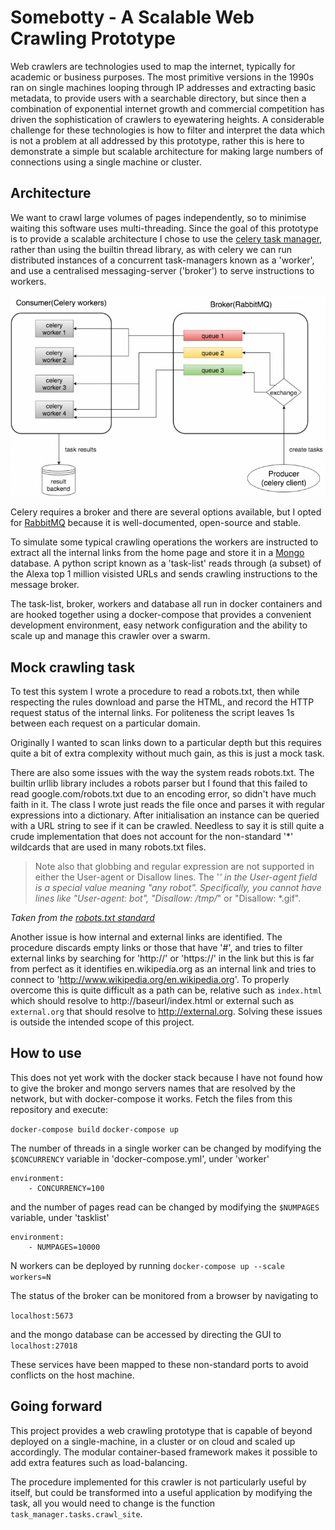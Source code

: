 # Somebotty - A Scalable Web Crawling Prototype

Web crawlers are technologies used to map the internet, typically for academic or business purposes. The most primitive versions in the 1990s ran on single machines looping through IP addresses and extracting basic metadata, to provide users with a searchable directory, but since then a combination of exponential internet growth and commercial competition has driven the sophistication of crawlers to eyewatering heights. A considerable challenge for these technologies is how to filter and interpret the data which is not a problem at all addressed by this prototype, rather this is here to demonstrate a simple but scalable architecture for making large numbers of connections using a single machine or cluster.

## Architecture
We want to crawl large volumes of pages independently, so to minimise waiting this software uses multi-threading. Since the goal of this prototype is to provide a scalable architecture I chose to use the [celery task manager](http://www.celeryproject.org/), rather than using the builtin thread library, as with celery we can run distributed instances of a concurrent task-managers known as a 'worker', and use a centralised messaging-server ('broker') to serve instructions to workers.

![Schematic](images/schematic.png)

Celery requires a broker and there are several options available, but I opted for [RabbitMQ](https://www.rabbitmq.com) because it is well-documented, open-source and stable.

To simulate some typical crawling operations the workers are instructed to extract all the internal links from the home page and store it in a [Mongo ](https://www.mongodb.com/) database. A python script known as a 'task-list' reads through (a subset) of the Alexa top 1 million visisted URLs and sends crawling instructions to the message broker.

The task-list, broker, workers and database all run in docker containers and are hooked together using a docker-compose that provides a convenient development environment, easy network configuration and the ability to scale up and manage this crawler over a swarm.

## Mock crawling task
To test this system I wrote a procedure to read a robots.txt, then while respecting the rules download and parse the HTML, and record the HTTP  request status of the internal links. For politeness the script leaves 1s between each request on a particular domain.

Originally I wanted to scan links down to a particular depth but this requires quite a bit of extra complexity without much gain, as this is just a mock task.

There are also some issues with the way the system reads robots.txt. The 
builtin urllib library includes a robots parser but I found that this failed to read google.com/robots.txt due to an encoding error, so didn't have much faith in it. The class I wrote just reads the file once and parses it with regular expressions into a dictionary. After initialisation an instance can be queried with a URL string to see if it can be crawled. Needless to say it is still quite a crude implementation that does not account for the non-standard '*' wildcards that are used in many robots.txt files.

> Note also that globbing and regular expression are not supported in either the User-agent or Disallow lines. The '*' in the User-agent field is a special value meaning "any robot". Specifically, you cannot have lines like "User-agent: *bot*", "Disallow: /tmp/*" or "Disallow: *.gif". 

*Taken from the [robots.txt standard](http://www.robotstxt.org/robotstxt.html)*

Another issue is how internal and external links are identified. The procedure discards empty links or those that have '#', and tries to filter external links by searching for 'http://' or 'https://' in the link but this is far from perfect as it identifies en.wikipedia.org as an internal link and tries to connect to 'http://www.wikipedia.org/en.wikipedia.org'. To properly overcome this is quite difficult as a path can be, relative such as `index.html` which should resolve to http://baseurl/index.html or external such as `external.org` that should resolve to http://external.org. Solving these issues is outside the intended scope of this project.

## How to use
This does not yet work with the docker stack because I have not found how to give the broker and mongo servers names that are resolved by the network, but with docker-compose it works. Fetch the files from this repository and execute:

`docker-compose build`
`docker-compose up`

The number of threads in a single worker can be changed by modifying the `$CONCURRENCY` variable in 'docker-compose.yml', under 'worker'

```
environment:                                                                                                                                       
    - CONCURRENCY=100
```

and the number of pages read can be changed by modifying the `$NUMPAGES` variable, under 'tasklist'
```
environment:                                                                                                                                       
    - NUMPAGES=10000 
```

N workers can be deployed by running
`docker-compose up --scale workers=N`

The status of the broker can be monitored from a browser by navigating to

`localhost:5673`

and the mongo database can be accessed by directing the GUI to
`localhost:27018`

These services have been mapped to these non-standard ports to avoid conflicts on the host machine.

## Going forward

This project provides a web crawling prototype that is capable of beyond deployed on a single-machine, in a cluster or on cloud and scaled up accordingly. The modular container-based framework makes it possible to add extra features such as load-balancing.

The procedure implemented for this crawler is not particularly useful by itself, but could be transformed into a useful application by modifying the task, all you would need to change is the function `task_manager.tasks.crawl_site`.
